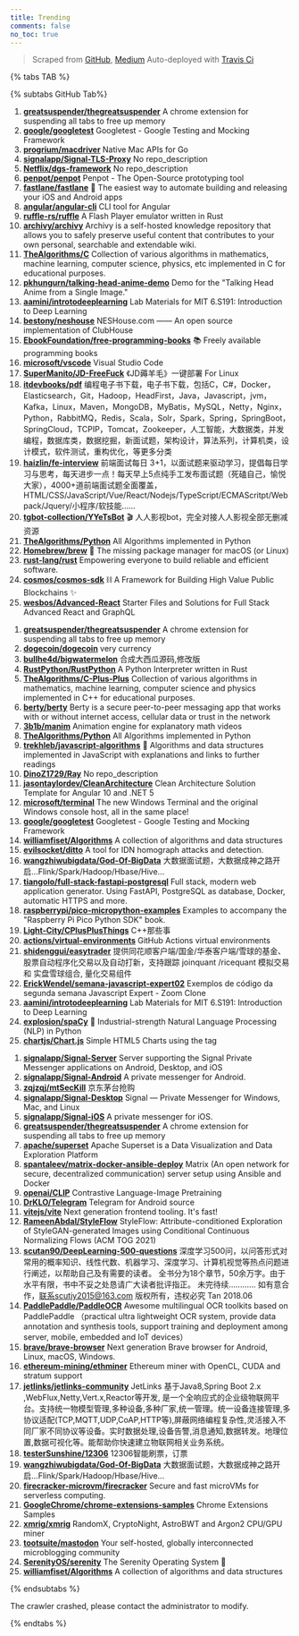 ```yaml
---
title: Trending
comments: false
no_toc: true
---
```


> Scraped from [GitHub](https://github.com/trending), [Medium](https://medium.com/topic/popular)
Auto-deployed with [Travis Ci](https://travis-ci.org/)

{% tabs TAB %}
<!-- tab GitHub -->
{% subtabs GitHub Tab%}
<!-- tab Daily -->
1. [**greatsuspender/thegreatsuspender**](https://github.com/greatsuspender/thegreatsuspender)
A chrome extension for suspending all tabs to free up memory
2. [**google/googletest**](https://github.com/google/googletest)
Googletest - Google Testing and Mocking Framework
3. [**progrium/macdriver**](https://github.com/progrium/macdriver)
Native Mac APIs for Go
4. [**signalapp/Signal-TLS-Proxy**](https://github.com/signalapp/Signal-TLS-Proxy)
No repo_description
5. [**Netflix/dgs-framework**](https://github.com/Netflix/dgs-framework)
No repo_description
6. [**penpot/penpot**](https://github.com/penpot/penpot)
Penpot - The Open-Source prototyping tool
7. [**fastlane/fastlane**](https://github.com/fastlane/fastlane)
🚀 The easiest way to automate building and releasing your iOS and Android apps
8. [**angular/angular-cli**](https://github.com/angular/angular-cli)
CLI tool for Angular
9. [**ruffle-rs/ruffle**](https://github.com/ruffle-rs/ruffle)
A Flash Player emulator written in Rust
10. [**archivy/archivy**](https://github.com/archivy/archivy)
Archivy is a self-hosted knowledge repository that allows you to safely preserve useful content that contributes to your own personal, searchable and extendable wiki.
11. [**TheAlgorithms/C**](https://github.com/TheAlgorithms/C)
Collection of various algorithms in mathematics, machine learning, computer science, physics, etc implemented in C for educational purposes.
12. [**pkhungurn/talking-head-anime-demo**](https://github.com/pkhungurn/talking-head-anime-demo)
Demo for the "Talking Head Anime from a Single Image."
13. [**aamini/introtodeeplearning**](https://github.com/aamini/introtodeeplearning)
Lab Materials for MIT 6.S191: Introduction to Deep Learning
14. [**bestony/neshouse**](https://github.com/bestony/neshouse)
NESHouse.com —— An open source implementation of ClubHouse
15. [**EbookFoundation/free-programming-books**](https://github.com/EbookFoundation/free-programming-books)
📚 Freely available programming books
16. [**microsoft/vscode**](https://github.com/microsoft/vscode)
Visual Studio Code
17. [**SuperManito/JD-FreeFuck**](https://github.com/SuperManito/JD-FreeFuck)
《JD薅羊毛》一键部署 For Linux
18. [**itdevbooks/pdf**](https://github.com/itdevbooks/pdf)
编程电子书下载，电子书下载，包括C，C#，Docker，Elasticsearch，Git，Hadoop，HeadFirst，Java，Javascript，jvm，Kafka，Linux，Maven，MongoDB，MyBatis，MySQL，Netty，Nginx，Python，RabbitMQ，Redis，Scala，Solr，Spark，Spring，SpringBoot，SpringCloud，TCPIP，Tomcat，Zookeeper，人工智能，大数据类，并发编程，数据库类，数据挖掘，新面试题，架构设计，算法系列，计算机类，设计模式，软件测试，重构优化，等更多分类
19. [**haizlin/fe-interview**](https://github.com/haizlin/fe-interview)
前端面试每日 3+1，以面试题来驱动学习，提倡每日学习与思考，每天进步一点！每天早上5点纯手工发布面试题（死磕自己，愉悦大家），4000+道前端面试题全面覆盖，HTML/CSS/JavaScript/Vue/React/Nodejs/TypeScript/ECMAScritpt/Webpack/Jquery/小程序/软技能……
20. [**tgbot-collection/YYeTsBot**](https://github.com/tgbot-collection/YYeTsBot)
🎬 人人影视bot，完全对接人人影视全部无删减资源
21. [**TheAlgorithms/Python**](https://github.com/TheAlgorithms/Python)
All Algorithms implemented in Python
22. [**Homebrew/brew**](https://github.com/Homebrew/brew)
🍺 The missing package manager for macOS (or Linux)
23. [**rust-lang/rust**](https://github.com/rust-lang/rust)
Empowering everyone to build reliable and efficient software.
24. [**cosmos/cosmos-sdk**](https://github.com/cosmos/cosmos-sdk)
⛓️ A Framework for Building High Value Public Blockchains ✨
25. [**wesbos/Advanced-React**](https://github.com/wesbos/Advanced-React)
Starter Files and Solutions for Full Stack Advanced React and GraphQL
<!-- endtab -->
<!-- tab Weekly -->
1. [**greatsuspender/thegreatsuspender**](https://github.com/greatsuspender/thegreatsuspender)
A chrome extension for suspending all tabs to free up memory
2. [**dogecoin/dogecoin**](https://github.com/dogecoin/dogecoin)
very currency
3. [**bullhe4d/bigwatermelon**](https://github.com/bullhe4d/bigwatermelon)
合成大西瓜源码,修改版
4. [**RustPython/RustPython**](https://github.com/RustPython/RustPython)
A Python Interpreter written in Rust
5. [**TheAlgorithms/C-Plus-Plus**](https://github.com/TheAlgorithms/C-Plus-Plus)
Collection of various algorithms in mathematics, machine learning, computer science and physics implemented in C++ for educational purposes.
6. [**berty/berty**](https://github.com/berty/berty)
Berty is a secure peer-to-peer messaging app that works with or without internet access, cellular data or trust in the network
7. [**3b1b/manim**](https://github.com/3b1b/manim)
Animation engine for explanatory math videos
8. [**TheAlgorithms/Python**](https://github.com/TheAlgorithms/Python)
All Algorithms implemented in Python
9. [**trekhleb/javascript-algorithms**](https://github.com/trekhleb/javascript-algorithms)
📝 Algorithms and data structures implemented in JavaScript with explanations and links to further readings
10. [**DinoZ1729/Ray**](https://github.com/DinoZ1729/Ray)
No repo_description
11. [**jasontaylordev/CleanArchitecture**](https://github.com/jasontaylordev/CleanArchitecture)
Clean Architecture Solution Template for Angular 10 and .NET 5
12. [**microsoft/terminal**](https://github.com/microsoft/terminal)
The new Windows Terminal and the original Windows console host, all in the same place!
13. [**google/googletest**](https://github.com/google/googletest)
Googletest - Google Testing and Mocking Framework
14. [**williamfiset/Algorithms**](https://github.com/williamfiset/Algorithms)
A collection of algorithms and data structures
15. [**evilsocket/ditto**](https://github.com/evilsocket/ditto)
A tool for IDN homograph attacks and detection.
16. [**wangzhiwubigdata/God-Of-BigData**](https://github.com/wangzhiwubigdata/God-Of-BigData)
大数据面试题，大数据成神之路开启...Flink/Spark/Hadoop/Hbase/Hive...
17. [**tiangolo/full-stack-fastapi-postgresql**](https://github.com/tiangolo/full-stack-fastapi-postgresql)
Full stack, modern web application generator. Using FastAPI, PostgreSQL as database, Docker, automatic HTTPS and more.
18. [**raspberrypi/pico-micropython-examples**](https://github.com/raspberrypi/pico-micropython-examples)
Examples to accompany the "Raspberry Pi Pico Python SDK" book.
19. [**Light-City/CPlusPlusThings**](https://github.com/Light-City/CPlusPlusThings)
C++那些事
20. [**actions/virtual-environments**](https://github.com/actions/virtual-environments)
GitHub Actions virtual environments
21. [**shidenggui/easytrader**](https://github.com/shidenggui/easytrader)
提供同花顺客户端/国金/华泰客户端/雪球的基金、股票自动程序化交易以及自动打新，支持跟踪 joinquant /ricequant 模拟交易 和 实盘雪球组合, 量化交易组件
22. [**ErickWendel/semana-javascript-expert02**](https://github.com/ErickWendel/semana-javascript-expert02)
Exemplos de código da segunda semana Javascript Expert - Zoom Clone
23. [**aamini/introtodeeplearning**](https://github.com/aamini/introtodeeplearning)
Lab Materials for MIT 6.S191: Introduction to Deep Learning
24. [**explosion/spaCy**](https://github.com/explosion/spaCy)
💫 Industrial-strength Natural Language Processing (NLP) in Python
25. [**chartjs/Chart.js**](https://github.com/chartjs/Chart.js)
Simple HTML5 Charts using the <canvas> tag
<!-- endtab -->
<!-- tab Monthly -->
1. [**signalapp/Signal-Server**](https://github.com/signalapp/Signal-Server)
Server supporting the Signal Private Messenger applications on Android, Desktop, and iOS
2. [**signalapp/Signal-Android**](https://github.com/signalapp/Signal-Android)
A private messenger for Android.
3. [**zqjzqj/mtSecKill**](https://github.com/zqjzqj/mtSecKill)
京东茅台抢购
4. [**signalapp/Signal-Desktop**](https://github.com/signalapp/Signal-Desktop)
Signal — Private Messenger for Windows, Mac, and Linux
5. [**signalapp/Signal-iOS**](https://github.com/signalapp/Signal-iOS)
A private messenger for iOS.
6. [**greatsuspender/thegreatsuspender**](https://github.com/greatsuspender/thegreatsuspender)
A chrome extension for suspending all tabs to free up memory
7. [**apache/superset**](https://github.com/apache/superset)
Apache Superset is a Data Visualization and Data Exploration Platform
8. [**spantaleev/matrix-docker-ansible-deploy**](https://github.com/spantaleev/matrix-docker-ansible-deploy)
Matrix (An open network for secure, decentralized communication) server setup using Ansible and Docker
9. [**openai/CLIP**](https://github.com/openai/CLIP)
Contrastive Language-Image Pretraining
10. [**DrKLO/Telegram**](https://github.com/DrKLO/Telegram)
Telegram for Android source
11. [**vitejs/vite**](https://github.com/vitejs/vite)
Next generation frontend tooling. It's fast!
12. [**RameenAbdal/StyleFlow**](https://github.com/RameenAbdal/StyleFlow)
StyleFlow: Attribute-conditioned Exploration of StyleGAN-generated Images using Conditional Continuous Normalizing Flows (ACM TOG 2021)
13. [**scutan90/DeepLearning-500-questions**](https://github.com/scutan90/DeepLearning-500-questions)
深度学习500问，以问答形式对常用的概率知识、线性代数、机器学习、深度学习、计算机视觉等热点问题进行阐述，以帮助自己及有需要的读者。 全书分为18个章节，50余万字。由于水平有限，书中不妥之处恳请广大读者批评指正。 未完待续............ 如有意合作，联系scutjy2015@163.com 版权所有，违权必究 Tan 2018.06
14. [**PaddlePaddle/PaddleOCR**](https://github.com/PaddlePaddle/PaddleOCR)
Awesome multilingual OCR toolkits based on PaddlePaddle （practical ultra lightweight OCR system, provide data annotation and synthesis tools, support training and deployment among server, mobile, embedded and IoT devices）
15. [**brave/brave-browser**](https://github.com/brave/brave-browser)
Next generation Brave browser for Android, Linux, macOS, Windows.
16. [**ethereum-mining/ethminer**](https://github.com/ethereum-mining/ethminer)
Ethereum miner with OpenCL, CUDA and stratum support
17. [**jetlinks/jetlinks-community**](https://github.com/jetlinks/jetlinks-community)
JetLinks 基于Java8,Spring Boot 2.x ,WebFlux,Netty,Vert.x,Reactor等开发, 是一个全响应式的企业级物联网平台。支持统一物模型管理,多种设备,多种厂家,统一管理。统一设备连接管理,多协议适配(TCP,MQTT,UDP,CoAP,HTTP等),屏蔽网络编程复杂性,灵活接入不同厂家不同协议等设备。实时数据处理,设备告警,消息通知,数据转发。地理位置,数据可视化等。能帮助你快速建立物联网相关业务系统。
18. [**testerSunshine/12306**](https://github.com/testerSunshine/12306)
12306智能刷票，订票
19. [**wangzhiwubigdata/God-Of-BigData**](https://github.com/wangzhiwubigdata/God-Of-BigData)
大数据面试题，大数据成神之路开启...Flink/Spark/Hadoop/Hbase/Hive...
20. [**firecracker-microvm/firecracker**](https://github.com/firecracker-microvm/firecracker)
Secure and fast microVMs for serverless computing.
21. [**GoogleChrome/chrome-extensions-samples**](https://github.com/GoogleChrome/chrome-extensions-samples)
Chrome Extensions Samples
22. [**xmrig/xmrig**](https://github.com/xmrig/xmrig)
RandomX, CryptoNight, AstroBWT and Argon2 CPU/GPU miner
23. [**tootsuite/mastodon**](https://github.com/tootsuite/mastodon)
Your self-hosted, globally interconnected microblogging community
24. [**SerenityOS/serenity**](https://github.com/SerenityOS/serenity)
The Serenity Operating System 🐞
25. [**williamfiset/Algorithms**](https://github.com/williamfiset/Algorithms)
A collection of algorithms and data structures
<!-- endtab -->
{% endsubtabs %}
<!-- endtab -->
<!-- tab Medium -->
The crawler crashed, please contact the administrator to modify.
<!-- endtab -->
{% endtabs %}
